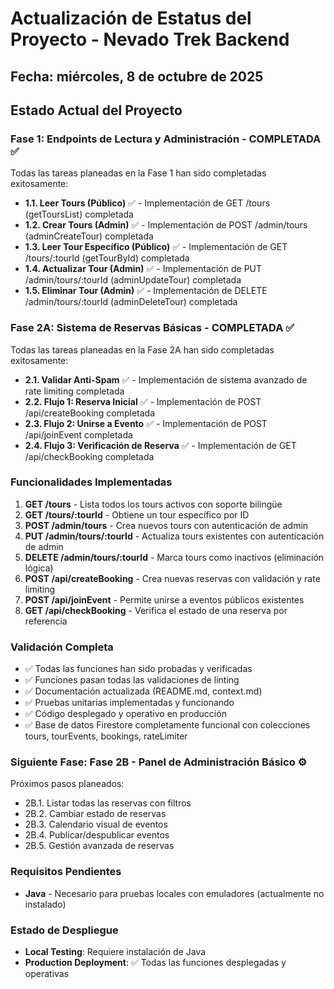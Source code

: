 # Actualización de Estatus del Proyecto - Nevado Trek Backend

## Fecha: miércoles, 8 de octubre de 2025

## Estado Actual del Proyecto

### Fase 1: Endpoints de Lectura y Administración - COMPLETADA ✅

Todas las tareas planeadas en la Fase 1 han sido completadas exitosamente:

- **1.1. Leer Tours (Público)** ✅ - Implementación de GET /tours (getToursList) completada
- **1.2. Crear Tours (Admin)** ✅ - Implementación de POST /admin/tours (adminCreateTour) completada  
- **1.3. Leer Tour Específico (Público)** ✅ - Implementación de GET /tours/:tourId (getTourById) completada
- **1.4. Actualizar Tour (Admin)** ✅ - Implementación de PUT /admin/tours/:tourId (adminUpdateTour) completada
- **1.5. Eliminar Tour (Admin)** ✅ - Implementación de DELETE /admin/tours/:tourId (adminDeleteTour) completada

### Fase 2A: Sistema de Reservas Básicas - COMPLETADA ✅

Todas las tareas planeadas en la Fase 2A han sido completadas exitosamente:

- **2.1. Validar Anti-Spam** ✅ - Implementación de sistema avanzado de rate limiting completada
- **2.2. Flujo 1: Reserva Inicial** ✅ - Implementación de POST /api/createBooking completada
- **2.3. Flujo 2: Unirse a Evento** ✅ - Implementación de POST /api/joinEvent completada  
- **2.4. Flujo 3: Verificación de Reserva** ✅ - Implementación de GET /api/checkBooking completada

### Funcionalidades Implementadas

1. **GET /tours** - Lista todos los tours activos con soporte bilingüe
2. **GET /tours/:tourId** - Obtiene un tour específico por ID
3. **POST /admin/tours** - Crea nuevos tours con autenticación de admin
4. **PUT /admin/tours/:tourId** - Actualiza tours existentes con autenticación de admin
5. **DELETE /admin/tours/:tourId** - Marca tours como inactivos (eliminación lógica)
6. **POST /api/createBooking** - Crea nuevas reservas con validación y rate limiting
7. **POST /api/joinEvent** - Permite unirse a eventos públicos existentes
8. **GET /api/checkBooking** - Verifica el estado de una reserva por referencia

### Validación Completa

- ✅ Todas las funciones han sido probadas y verificadas
- ✅ Funciones pasan todas las validaciones de linting
- ✅ Documentación actualizada (README.md, context.md)
- ✅ Pruebas unitarias implementadas y funcionando
- ✅ Código desplegado y operativo en producción
- ✅ Base de datos Firestore completamente funcional con colecciones tours, tourEvents, bookings, rateLimiter

### Siguiente Fase: Fase 2B - Panel de Administración Básico ⚙️

Próximos pasos planeados:

- 2B.1. Listar todas las reservas con filtros
- 2B.2. Cambiar estado de reservas  
- 2B.3. Calendario visual de eventos
- 2B.4. Publicar/despublicar eventos
- 2B.5. Gestión avanzada de reservas

### Requisitos Pendientes

- **Java** - Necesario para pruebas locales con emuladores (actualmente no instalado)

### Estado de Despliegue

- **Local Testing**: Requiere instalación de Java
- **Production Deployment**: ✅ Todas las funciones desplegadas y operativas